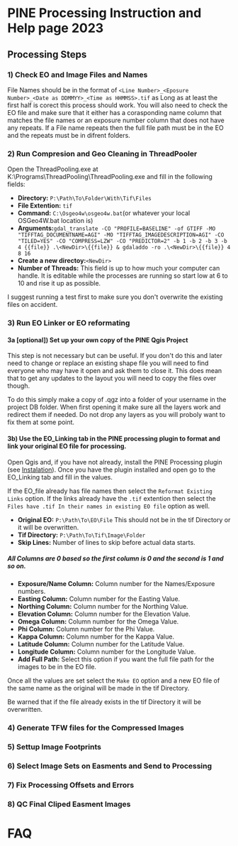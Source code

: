 # PINE Processing Instruction and Help page 2023

## Processing Steps

### 1) Check EO and Image Files and Names

File Names should be in the format of `<Line Number>_<Eposure Number>_<Date as DDMMYY>_<Time as HHMMSS>.tif` as Long as at least the first half is corect this process should work. You will also need to check the EO file and make sure that it either has a corasponding name column that matches the file names or an exposure number column that does not have any repeats. If a File name repeats then the full file path must be in the EO and the repeats must be in difrent folders.

### 2) Run Compresion and Geo Cleaning in ThreadPooler

Open the ThreadPooling.exe at K:\\Programs\\ThreadPooling\\ThreadPooling.exe and fill in the following fields:

* **Directory:** `P:\Path\To\Folder\With\Tif\Files`
* **File Extention:** `tif`
* **Command:** `C:\Osgeo4w\osgeo4w.bat`(or whatever your local OSGeo4W.bat location is)
* **Arguments:**`gdal_translate -CO "PROFILE=BASELINE" -of GTIFF -MO "TIFFTAG_DOCUMENTNAME=AGI" -MO "TIFFTAG_IMAGEDESCRIPTION=AGI" -CO "TILED=YES" -CO "COMPRESS=LZW" -CO "PREDICTOR=2" -b 1 -b 2 -b 3 -b 4 {{file}} .\<NewDir>\{{file}} & gdaladdo -ro .\<NewDir>\{{file}} 4 8 16`
* **Create a new directoy:**`<NewDir>`
* **Number of Threads:** This field is up to how much your computer can handle. It is editable while the processes are running so start low at 6 to 10 and rise it up as possible.

I suggest running a test first to make sure you don't overwrite the existing files on accident.

### 3) Run EO Linker or EO reformating

#### 3a \[optional\]) Set up your own copy of the PINE Qgis Project

This step is not necessary but can be useful. If you don't do this and later need to change or replace an existing shape file you will need to find everyone who may have it open and ask them to close it. This does mean that to get any updates to the layout you will need to copy the files over though.

To do this simply make a copy of <To be Defined>.qgz into a folder of your username in the project DB folder. When first opening it make sure all the layers work and redirect them if needed. Do not drop any layers as you will proboly want to fix them at some point.

#### 3b) Use the EO_Linking tab in the PINE processing plugin to format and link your original EO file for processing.

Open Qgis and, if you have not already, install the PINE Processing plugin (see [Instalation](AGI_PINE_Proccessing_README.md#install)). Once you have the plugin installed and open go to the EO_Linking tab and fill in the values.

If the EO_file already has file names then select the `Reformat Existing Links` option. If the links already have the `.tif` extention then select the `Files have .tif In their names in existing EO file` option as well.

* **Original EO:** `P:\Path\To\EO\File` This should not be in the tif Directory or it will be overwritten.
* **Tif Directory:** `P:\Path\To\Tif\Image\Folder`
* **Skip Lines:** Number of lines to skip before actual data starts.

##### All Columns are 0 based so the first column is 0 and the second is 1 and so on.

* **Exposure/Name Column:** Column number for the Names/Exposure numbers.
* **Easting Column:** Column number for the Easting Value.
* **Northing Column:** Column number for the Northing Value.
* **Elevation Column:** Column number for the Elevation Value.
* **Omega Column:** Column number for the Omega Value.
* **Phi Column:** Column number for the Phi Value.
* **Kappa Column:** Column number for the Kappa Value.
* **Latitude Column:** Column number for the Latitude Value.
* **Longitude Column:** Column number for the Longitude Value.
* **Add Full Path:** Select this option if you want the full file path for the images to be in the EO file.

Once all the values are set select the `Make EO` option and a new EO file of the same name as the original will be made in the tif Directory.

Be warned that if the file already exists in the tif Directory it will be overwritten.

### 4) Generate TFW files for the Compressed Images

### 5) Settup Image Footprints

### 6) Select Image Sets on Easments and Send to Processing

### 7) Fix Processing Offsets and Errors

### 8) QC Final Cliped Easment Images

# FAQ
